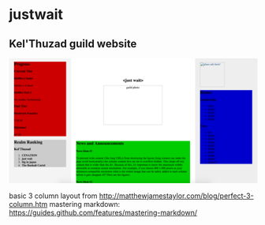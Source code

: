 # justwait

Kel'Thuzad guild website
---

![3 Column Layout](website_draft.png)

basic 3 column layout from http://matthewjamestaylor.com/blog/perfect-3-column.htm
mastering markdown: https://guides.github.com/features/mastering-markdown/
